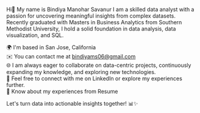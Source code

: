Hi👋 My name is Bindiya Manohar Savanur
I am a skilled data analyst with a passion for uncovering meaningful insights from complex datasets. Recently graduated with Masters in Business Analytics from Southern Methodist University, I hold a solid foundation in data analysis, data visualization, and SQL.

🌍  I'm based in San Jose, California  
✉️  You can contact me at bindiyams06@gmail.com  
🌐 I am always eager to collaborate on data-centric projects, continuously expanding my knowledge, and exploring new technologies.  
🤝  Feel free to connect with me on LinkedIn or explore my experiences further.  
📄 Know about my experiences from Resume  

Let's turn data into actionable insights together! 📊✨
